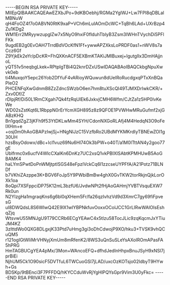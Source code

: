 -----BEGIN RSA PRIVATE KEY-----
MIIEpQIBAAKCAQEAwEZXbJPo+9dKBOebhj/RGMa2YglWJ+Lw7FPI8qDBLalMBNuW
qH4FoOZ4f7o0ABVN0RtK9xaP+VCh6mLuIAOmDcWC+TqBh6LAd+UXrBzp4Zu1KDg2
WM1Err2MRyywzupglZw7x5NyO9hxiF0fIduhTblyB3Zsm3lWHnTVychDi5PFlFKk
9ugdEB2g0EvOAH7TrrdBdVOcKfN1Ff+ywwAPZXksLoPRDF0as1+nWV8s7aCcz6Gf
Z9YjkEk2eYr/pDcKR+FhQXKnACF5EXBmKTAKiJMIBuxej+lgutgIlx3DmHAjjnoL
yQT51v5neqbgLkek+RPtpIgTBi4Q2knrDZxUSwIDAQABAoIBAQCkbgNpuXwvk0eb
ti4MuxqoY5epc26Yob2DfYuF4vARioyWQuwun8dUeIRoRucdgxqPTxXnBQaPIeO2
PHCENFqXwGdnmB8ZzZdncSWzbO6en7hm8tuXScQI49TJMXDrIwkCKR/+Zxv0Df/Z
rDlpjRf/Di50L1RmCXgah7Qk4fzRqUlEk6JxkvjCMH6Wfm/CJtZa1z5HP0lvKeWe
WD02sZstKqt6L1RbppN0rErYcmXGH895z8z9QFOE1PVWHwMRuGufmf2xjGABzKHQ
Bn1gqdZgZ3jKFh9f53YtDKLwMm4SYH/CdonNXGoRLAfj4M4HedqN3O9oFeIXHm+e
+osj0m0hAoGBAPzIwjSj+HNgNlJzC15VzfbRo2UBdMYKMKrdIyTBNEwZOI1g30UH
hzsBsyOdowx/dBc+Icl1vuz69Nu6Hl74Ok3bPW+o40T/a1M0ITttAN4y2goo77gE
Ublfrmc0x6ucfV4WlcCXalKn6DnKz7UC2xsQ1vkPBIXlSAbtKPMHUwB5AoGBAMK4
haLYmSPwtDoPnWMjtptISGS48eFpzlVckCq6l1zzcseUYPFfA/A21Potz71BLNDf
b7VKhiZAzppe3K+BGV6FoJp5Y9PWbiBmBw4ghX0GvTKW2torRkjnQjkLorOXk1oa
8oQpi7XSFppciDP75K12mL3bzfU6/JvdwNPt2fHjAoGAHmjYVBTVsquEXW7Rk0un
N2YIzgHa1mgraqKns6g6bl0qXHem5Fr/fa26qzIvhzVd9d3XmrC7gy69fiFpvesG
uI8DWQdsL8S6WIwQ42E9lX1wlYBPNkfuvOoxxOColJCC1GrLIRwWAlOIsEshqZjq
WtsvwU55MNJgU9T79CCRb6ECgYEAwC4x5tlzu58TocJLic9zqKqcmJxYTiuJM4KZ
3zIttdWo0QXG8DLgxjK33Ptd7uHmg3gi3oDhCdwojP9XO/hku3+TVSK9vhQCuQM5
r121ogIGtWliMrVHNyjXmUm8mRfenK2/8WS3uQnSuSLeYsAXoIROmAPasFA5hPRG
HmTAGBUCgYEA4pMx/3Mon+WAncoEFQ+dfhdJedInHhpxBnuJSyH9xNSl7jprBiEi
NjhUM5Ck1O90sicF5DVTfuL6TWCuoGSl7jLAD/uxcOzKOTsjo02ldbyT9HYwh+Gs
BDSKp/9tBEnci3F7PFFDQ/hKYCCduWvRjYgHlPQYsGpr9Vim3U0yFkc=
-----END RSA PRIVATE KEY-----
